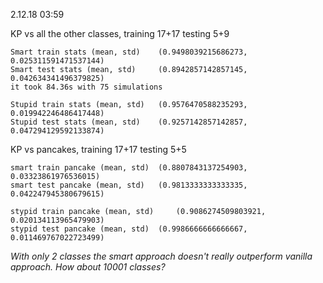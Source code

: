 2.12.18 03:59

KP vs all the other classes, training 17+17 testing 5+9
```
Smart train stats (mean, std)	 (0.9498039215686273, 0.025311591471537144)
Smart test stats (mean, std)	 (0.8942857142857145, 0.042634341496379825)
it took	84.36s with 75 simulations

Stupid train stats (mean, std)	 (0.9576470588235293, 0.019942246486417448)
Stupid test stats (mean, std)	 (0.9257142857142857, 0.047294129592133874)

```

KP vs pancakes, training 17+17 testing 5+5

```
smart train pancake (mean, std)	 (0.8807843137254903, 0.03323861976536015)
smart test pancake (mean, std)	 (0.9813333333333335, 0.042247945380679615)

stypid train pancake (mean, std)	 (0.9086274509803921, 0.020134113965479903)
stypid test pancake (mean, std)	 (0.9986666666666667, 0.011469767022723499)
```

*With only 2 classes the smart approach doesn't really outperform vanilla approach. How about 10001 classes?*
